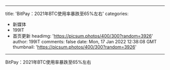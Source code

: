 
---
title: 'BitPay：2021年BTC使用率暴跌至65%左右'
categories: 
 - 新媒体
 - 199IT
 - 首页更新
headimg: 'https://picsum.photos/400/300?random=3926'
author: 199IT
comments: false
date: Mon, 17 Jan 2022 12:38:08 GMT
thumbnail: 'https://picsum.photos/400/300?random=3926'
---

<div>   
BitPay：2021年BTC使用率暴跌至65%左右  
</div>
            